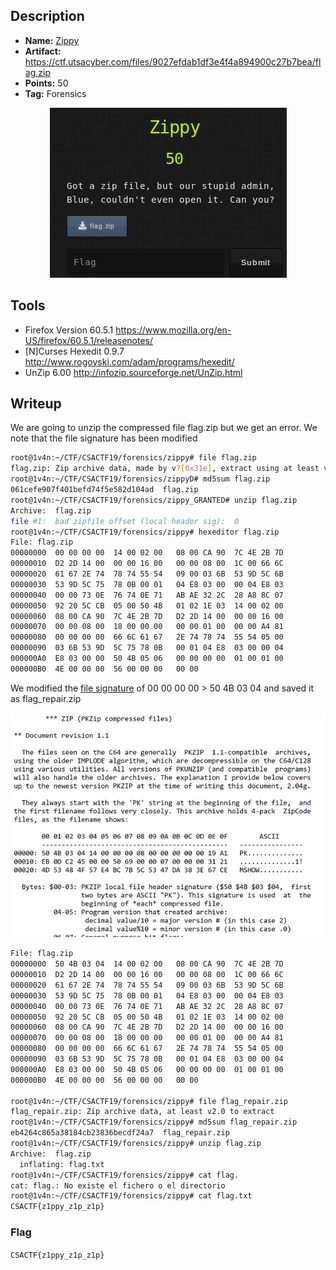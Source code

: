 ## Description
* **Name:** [Zippy](https://ctf.utsacyber.com/challenges#Zippy)
* **Artifact:** https://ctf.utsacyber.com/files/9027efdab1df3e4f4a894900c27b7bea/flag.zip
* **Points:** 50
* **Tag:** Forensics

<p align="center">
<img src="Zippy.png"/>
</p>

## Tools
* Firefox Version 60.5.1 https://www.mozilla.org/en-US/firefox/60.5.1/releasenotes/
* [N]Curses Hexedit 0.9.7 http://www.rogoyski.com/adam/programs/hexedit/
* UnZip 6.00 http://infozip.sourceforge.net/UnZip.html


## Writeup
We are going to unzip the compressed file flag.zip but we get an error. We note that the file signature has been modified

```bash
root@1v4n:~/CTF/CSACTF19/forensics/zippy# file flag.zip
flag.zip: Zip archive data, made by v?[0x31e], extract using at least v2.0, last modified Fri Sep 23 13:59:38 2011, uncompressed size 22, method=deflate
root@1v4n:~/CTF/CSACTF19/forensics/zippyD# md5sum flag.zip
061cefe907f401befd74f5e582d104ad  flag.zip
root@1v4n:~/CTF/CSACTF19/forensics/zippy_GRANTED# unzip flag.zip
Archive:  flag.zip
file #1:  bad zipfile offset (local header sig):  0
root@1v4n:~/CTF/CSACTF19/forensics/zippy# hexeditor flag.zip
File: flag.zip                                                                  ASCII Offset: 0x00000000 / 0x000000B9 (%00)  
00000000  00 00 00 00  14 00 02 00   08 00 CA 90  7C 4E 2B 7D                                                 ............|N+}
00000010  D2 2D 14 00  00 00 16 00   00 00 08 00  1C 00 66 6C                                                 .-............fl
00000020  61 67 2E 74  78 74 55 54   09 00 03 6B  53 9D 5C 6B                                                 ag.txtUT...kS.\k
00000030  53 9D 5C 75  78 0B 00 01   04 E8 03 00  00 04 E8 03                                                 S.\ux...........
00000040  00 00 73 0E  76 74 0E 71   AB AE 32 2C  28 A8 8C 07                                                 ..s.vt.q..2,(...
00000050  92 20 5C CB  05 00 50 4B   01 02 1E 03  14 00 02 00                                                 . \...PK........
00000060  08 00 CA 90  7C 4E 2B 7D   D2 2D 14 00  00 00 16 00                                                 ....|N+}.-......
00000070  00 00 08 00  18 00 00 00   00 00 01 00  00 00 A4 81                                                 ................
00000080  00 00 00 00  66 6C 61 67   2E 74 78 74  55 54 05 00                                                 ....flag.txtUT..
00000090  03 6B 53 9D  5C 75 78 0B   00 01 04 E8  03 00 00 04                                                 .kS.\ux.........
000000A0  E8 03 00 00  50 4B 05 06   00 00 00 00  01 00 01 00                                                 ....PK..........
000000B0  4E 00 00 00  56 00 00 00   00 00                                                                    N...V.....
```
We modified the [file signature](http://petlibrary.tripod.com/ZIP.HTM) of 00 00 00 00 > 50 4B 03 04 and saved it as flag_repair.zip
<p align="center">
<img src="file_sigs_zip.png"/>
</p>

```bash
File: flag.zip                                                                  ASCII Offset: 0x00000004 / 0x000000B9 (%02)  M
00000000  50 4B 03 04  14 00 02 00   08 00 CA 90  7C 4E 2B 7D                                                 PK..........|N+}
00000010  D2 2D 14 00  00 00 16 00   00 00 08 00  1C 00 66 6C                                                 .-............fl
00000020  61 67 2E 74  78 74 55 54   09 00 03 6B  53 9D 5C 6B                                                 ag.txtUT...kS.\k
00000030  53 9D 5C 75  78 0B 00 01   04 E8 03 00  00 04 E8 03                                                 S.\ux...........
00000040  00 00 73 0E  76 74 0E 71   AB AE 32 2C  28 A8 8C 07                                                 ..s.vt.q..2,(...
00000050  92 20 5C CB  05 00 50 4B   01 02 1E 03  14 00 02 00                                                 . \...PK........
00000060  08 00 CA 90  7C 4E 2B 7D   D2 2D 14 00  00 00 16 00                                                 ....|N+}.-......
00000070  00 00 08 00  18 00 00 00   00 00 01 00  00 00 A4 81                                                 ................
00000080  00 00 00 00  66 6C 61 67   2E 74 78 74  55 54 05 00                                                 ....flag.txtUT..
00000090  03 6B 53 9D  5C 75 78 0B   00 01 04 E8  03 00 00 04                                                 .kS.\ux.........
000000A0  E8 03 00 00  50 4B 05 06   00 00 00 00  01 00 01 00                                                 ....PK..........
000000B0  4E 00 00 00  56 00 00 00   00 00                                                                    N...V.....

root@1v4n:~/CTF/CSACTF19/forensics/zippy# file flag_repair.zip
flag_repair.zip: Zip archive data, at least v2.0 to extract
root@1v4n:~/CTF/CSACTF19/forensics/zippy# md5sum flag_repair.zip
eb4264c865a38184cb23836becdf24a7  flag_repair.zip
root@1v4n:~/CTF/CSACTF19/forensics/zippy# unzip flag.zip
Archive:  flag.zip
  inflating: flag.txt                
root@1v4n:~/CTF/CSACTF19/forensics/zippy# cat flag.
cat: flag.: No existe el fichero o el directorio
root@1v4n:~/CTF/CSACTF19/forensics/zippy# cat flag.txt
CSACTF{z1ppy_z1p_z1p}
```
### Flag

`CSACTF{z1ppy_z1p_z1p}`
